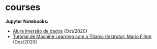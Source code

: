 # courses


**Jupyter Notebooks:**
* [Alura Imersão de dados](https://bit.ly/2IPCAh6) (Oct/2020)
* [Tutorial de Machine Learning com o Titanic (Instrutor: Mario Filho)](https://github.com/sergiodealencar/courses/blob/main/tutorial_titanic_mario_filho.ipynb) (Dez/2020)

